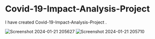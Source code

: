 # Covid-19-Impact-Analysis-Project

I have created Covid-19-Impact-Analysis-Project .



![Screenshot 2024-01-21 205627](https://github.com/Alim7398/Covid-19-Impact-Analysis-Project/assets/157220978/b73c5e5c-6db5-443a-ba95-bcba8b4a5af8)
![Screenshot 2024-01-21 205710](https://github.com/Alim7398/Covid-19-Impact-Analysis-Project/assets/157220978/7721cb07-db6e-461a-8b7a-03b7a087f18d)
